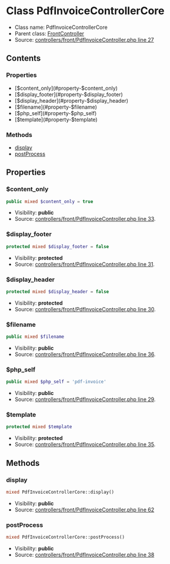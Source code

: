 Class PdfInvoiceControllerCore
=====================





* Class name: PdfInvoiceControllerCore
* Parent class: [FrontController](class.FrontControllerCore.md)
* Source: [controllers/front/PdfInvoiceController.php line 27](https://github.com/PrestaShop/PrestaShop/blob/1.6.0.4/controllers/front/PdfInvoiceController.php#L27)


Contents
--------


### Properties

* [$content_only](#property-$content_only)
* [$display_footer](#property-$display_footer)
* [$display_header](#property-$display_header)
* [$filename](#property-$filename)
* [$php_self](#property-$php_self)
* [$template](#property-$template)

### Methods

* [display](#method-display)
* [postProcess](#method-postProcess)




Properties
----------


### <a name="property-$content_only"></a>$content_only

```php
public mixed $content_only = true
```





* Visibility: **public**
* Source: [controllers/front/PdfInvoiceController.php line 33](https://github.com/PrestaShop/PrestaShop/blob/1.6.0.4/controllers/front/PdfInvoiceController.php#L33).


### <a name="property-$display_footer"></a>$display_footer

```php
protected mixed $display_footer = false
```





* Visibility: **protected**
* Source: [controllers/front/PdfInvoiceController.php line 31](https://github.com/PrestaShop/PrestaShop/blob/1.6.0.4/controllers/front/PdfInvoiceController.php#L31).


### <a name="property-$display_header"></a>$display_header

```php
protected mixed $display_header = false
```





* Visibility: **protected**
* Source: [controllers/front/PdfInvoiceController.php line 30](https://github.com/PrestaShop/PrestaShop/blob/1.6.0.4/controllers/front/PdfInvoiceController.php#L30).


### <a name="property-$filename"></a>$filename

```php
public mixed $filename
```





* Visibility: **public**
* Source: [controllers/front/PdfInvoiceController.php line 36](https://github.com/PrestaShop/PrestaShop/blob/1.6.0.4/controllers/front/PdfInvoiceController.php#L36).


### <a name="property-$php_self"></a>$php_self

```php
public mixed $php_self = 'pdf-invoice'
```





* Visibility: **public**
* Source: [controllers/front/PdfInvoiceController.php line 29](https://github.com/PrestaShop/PrestaShop/blob/1.6.0.4/controllers/front/PdfInvoiceController.php#L29).


### <a name="property-$template"></a>$template

```php
protected mixed $template
```





* Visibility: **protected**
* Source: [controllers/front/PdfInvoiceController.php line 35](https://github.com/PrestaShop/PrestaShop/blob/1.6.0.4/controllers/front/PdfInvoiceController.php#L35).


Methods
-------


### <a name="method-display"></a>display

```php
mixed PdfInvoiceControllerCore::display()
```





* Visibility: **public**
* Source: [controllers/front/PdfInvoiceController.php line 62](https://github.com/PrestaShop/PrestaShop/blob/1.6.0.4/controllers/front/PdfInvoiceController.php#L62)




### <a name="method-postProcess"></a>postProcess

```php
mixed PdfInvoiceControllerCore::postProcess()
```





* Visibility: **public**
* Source: [controllers/front/PdfInvoiceController.php line 38](https://github.com/PrestaShop/PrestaShop/blob/1.6.0.4/controllers/front/PdfInvoiceController.php#L38)



